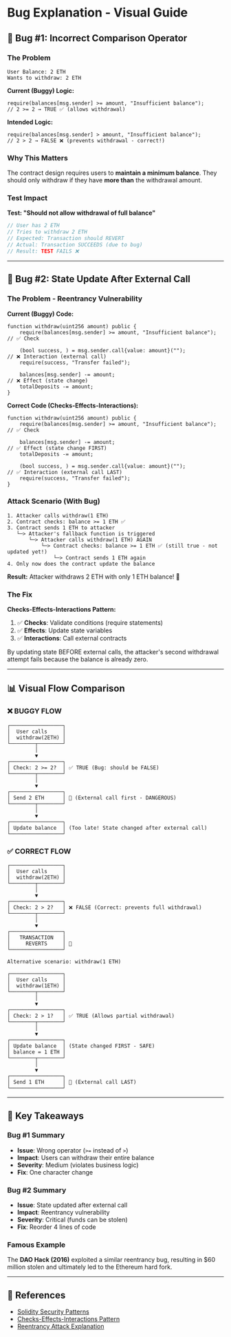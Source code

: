 # Bug Explanation - Visual Guide

## 🐛 Bug #1: Incorrect Comparison Operator

### The Problem

```
User Balance: 2 ETH
Wants to withdraw: 2 ETH
```

**Current (Buggy) Logic:**
```solidity
require(balances[msg.sender] >= amount, "Insufficient balance");
// 2 >= 2 → TRUE ✅ (allows withdrawal)
```

**Intended Logic:**
```solidity
require(balances[msg.sender] > amount, "Insufficient balance");
// 2 > 2 → FALSE ❌ (prevents withdrawal - correct!)
```

### Why This Matters

The contract design requires users to **maintain a minimum balance**. They should only withdraw if they have **more than** the withdrawal amount.

### Test Impact

**Test: "Should not allow withdrawal of full balance"**
```javascript
// User has 2 ETH
// Tries to withdraw 2 ETH
// Expected: Transaction should REVERT
// Actual: Transaction SUCCEEDS (due to bug)
// Result: TEST FAILS ❌
```

---

## 🐛 Bug #2: State Update After External Call

### The Problem - Reentrancy Vulnerability

**Current (Buggy) Code:**
```solidity
function withdraw(uint256 amount) public {
    require(balances[msg.sender] >= amount, "Insufficient balance");  // ✅ Check
    
    (bool success, ) = msg.sender.call{value: amount}("");            // ❌ Interaction (external call)
    require(success, "Transfer failed");
    
    balances[msg.sender] -= amount;                                   // ❌ Effect (state change)
    totalDeposits -= amount;
}
```

**Correct Code (Checks-Effects-Interactions):**
```solidity
function withdraw(uint256 amount) public {
    require(balances[msg.sender] >= amount, "Insufficient balance");  // ✅ Check
    
    balances[msg.sender] -= amount;                                   // ✅ Effect (state change FIRST)
    totalDeposits -= amount;
    
    (bool success, ) = msg.sender.call{value: amount}("");            // ✅ Interaction (external call LAST)
    require(success, "Transfer failed");
}
```

### Attack Scenario (With Bug)

```
1. Attacker calls withdraw(1 ETH)
2. Contract checks: balance >= 1 ETH ✅
3. Contract sends 1 ETH to attacker
   └─> Attacker's fallback function is triggered
       └─> Attacker calls withdraw(1 ETH) AGAIN
           └─> Contract checks: balance >= 1 ETH ✅ (still true - not updated yet!)
               └─> Contract sends 1 ETH again
4. Only now does the contract update the balance
```

**Result:** Attacker withdraws 2 ETH with only 1 ETH balance! 💸

### The Fix

**Checks-Effects-Interactions Pattern:**
1. ✅ **Checks**: Validate conditions (require statements)
2. ✅ **Effects**: Update state variables
3. ✅ **Interactions**: Call external contracts

By updating state BEFORE external calls, the attacker's second withdrawal attempt fails because the balance is already zero.

---

## 📊 Visual Flow Comparison

### ❌ BUGGY FLOW
```
┌─────────────────┐
│  User calls     │
│  withdraw(2ETH) │
└────────┬────────┘
         │
         ▼
┌─────────────────┐
│ Check: 2 >= 2?  │ ✅ TRUE (Bug: should be FALSE)
└────────┬────────┘
         │
         ▼
┌─────────────────┐
│ Send 2 ETH      │ 💸 (External call first - DANGEROUS)
└────────┬────────┘
         │
         ▼
┌─────────────────┐
│ Update balance  │ (Too late! State changed after external call)
└─────────────────┘
```

### ✅ CORRECT FLOW
```
┌─────────────────┐
│  User calls     │
│  withdraw(2ETH) │
└────────┬────────┘
         │
         ▼
┌─────────────────┐
│ Check: 2 > 2?   │ ❌ FALSE (Correct: prevents full withdrawal)
└────────┬────────┘
         │
         ▼
┌─────────────────┐
│   TRANSACTION   │
│     REVERTS     │ 🛑
└─────────────────┘

Alternative scenario: withdraw(1 ETH)

┌─────────────────┐
│  User calls     │
│  withdraw(1ETH) │
└────────┬────────┘
         │
         ▼
┌─────────────────┐
│ Check: 2 > 1?   │ ✅ TRUE (Allows partial withdrawal)
└────────┬────────┘
         │
         ▼
┌─────────────────┐
│ Update balance  │ (State changed FIRST - SAFE)
│ balance = 1 ETH │
└────────┬────────┘
         │
         ▼
┌─────────────────┐
│ Send 1 ETH      │ 💸 (External call LAST)
└─────────────────┘
```

---

## 🎯 Key Takeaways

### Bug #1 Summary
- **Issue**: Wrong operator (`>=` instead of `>`)
- **Impact**: Users can withdraw their entire balance
- **Severity**: Medium (violates business logic)
- **Fix**: One character change

### Bug #2 Summary
- **Issue**: State updated after external call
- **Impact**: Reentrancy vulnerability
- **Severity**: Critical (funds can be stolen)
- **Fix**: Reorder 4 lines of code

### Famous Example
The **DAO Hack (2016)** exploited a similar reentrancy bug, resulting in $60 million stolen and ultimately led to the Ethereum hard fork.

---

## 🔗 References

- [Solidity Security Patterns](https://docs.soliditylang.org/en/latest/security-considerations.html)
- [Checks-Effects-Interactions Pattern](https://fravoll.github.io/solidity-patterns/checks_effects_interactions.html)
- [Reentrancy Attack Explanation](https://consensys.github.io/smart-contract-best-practices/attacks/reentrancy/)
